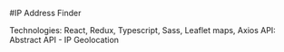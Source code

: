 #IP Address Finder

Technologies: React, Redux, Typescript, Sass, Leaflet maps, Axios
API: Abstract API - IP Geolocation
